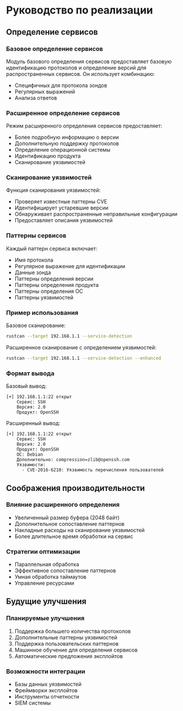 # Руководство по реализации

## Определение сервисов

### Базовое определение сервисов
Модуль базового определения сервисов предоставляет базовую идентификацию протоколов и определение версий для распространенных сервисов. Он использует комбинацию:
- Специфичных для протокола зондов
- Регулярных выражений
- Анализа ответов

### Расширенное определение сервисов
Режим расширенного определения сервисов предоставляет:
- Более подробную информацию о версии
- Дополнительную поддержку протоколов
- Определение операционной системы
- Идентификацию продукта
- Сканирование уязвимостей

### Сканирование уязвимостей
Функция сканирования уязвимостей:
- Проверяет известные паттерны CVE
- Идентифицирует устаревшие версии
- Обнаруживает распространенные неправильные конфигурации
- Предоставляет описания уязвимостей

### Паттерны сервисов
Каждый паттерн сервиса включает:
- Имя протокола
- Регулярное выражение для идентификации
- Данные зонда
- Паттерны определения версии
- Паттерны определения продукта
- Паттерны определения ОС
- Паттерны уязвимостей

### Пример использования

Базовое сканирование:
```bash
rustcan --target 192.168.1.1 --service-detection
```

Расширенное сканирование с определением уязвимостей:
```bash
rustcan --target 192.168.1.1 --service-detection --enhanced
```

### Формат вывода

Базовый вывод:
```
[+] 192.168.1.1:22 открыт
    Сервис: SSH
    Версия: 2.0
    Продукт: OpenSSH
```

Расширенный вывод:
```
[+] 192.168.1.1:22 открыт
    Сервис: SSH
    Версия: 2.0
    Продукт: OpenSSH
    ОС: Debian
    Дополнительно: compression=zlib@openssh.com
    Уязвимости:
      - CVE-2016-6210: Уязвимость перечисления пользователей
```

## Соображения производительности

### Влияние расширенного определения
- Увеличенный размер буфера (2048 байт)
- Дополнительное сопоставление паттернов
- Накладные расходы на сканирование уязвимостей
- Более длительное время обработки на сервис

### Стратегии оптимизации
- Параллельная обработка
- Эффективное сопоставление паттернов
- Умная обработка таймаутов
- Управление ресурсами

## Будущие улучшения

### Планируемые улучшения
1. Поддержка большего количества протоколов
2. Дополнительные паттерны уязвимостей
3. Поддержка пользовательских паттернов
4. Машинное обучение для определения сервисов
5. Автоматические предложения эксплойтов

### Возможности интеграции
- Базы данных уязвимостей
- Фреймворки эксплойтов
- Инструменты отчетности
- SIEM системы 